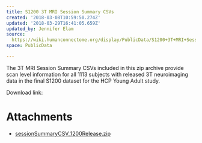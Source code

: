 ```yaml
---
title: S1200 3T MRI Session Summary CSVs
created: '2018-03-08T10:59:50.274Z'
updated: '2018-03-29T16:41:05.659Z'
updated_by: Jennifer Elam
source: 
  https://wiki.humanconnectome.org/display/PublicData/S1200+3T+MRI+Session+Summary+CSVs
space: PublicData

---
```

The 3T MRI Session Summary CSVs included in this zip archive provide scan level information for all 1113 subjects with released 3T neuroimaging data in the final S1200 dataset for the HCP Young Adult study.

Download link:



# Attachments

- [sessionSummaryCSV_1200Release.zip](./assets/sessionSummaryCSV_1200Release.zip)